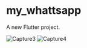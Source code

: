 # my_whattsapp

A new Flutter project.

![Capture3](https://user-images.githubusercontent.com/43866043/66256042-a4167280-e7a7-11e9-98ba-02b6a78f257c.PNG)
![Capture4](https://user-images.githubusercontent.com/43866043/66256043-a5479f80-e7a7-11e9-9b07-6f9419419370.PNG)
